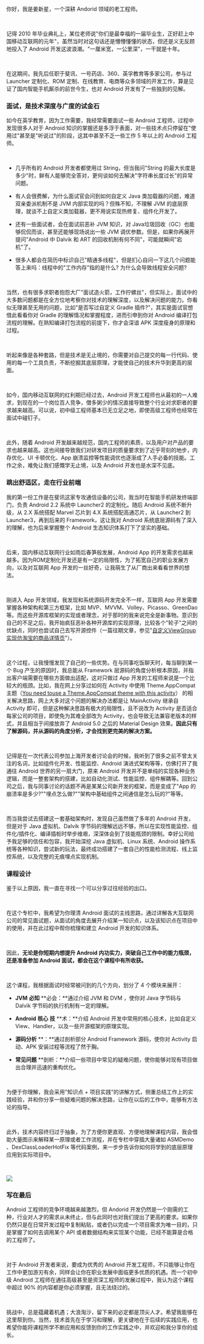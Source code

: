 你好，我是姜新星，一个深耕 Andorid 领域的老工程师。

<br />

记得 2010 年毕业典礼上，某位老师说"你们是最幸福的一届毕业生，正好赶上中国移动互联网的元年"，虽然当时对这句话还是懵懵懂懂的状态，但还是义无反顾地投入了 Android 开发这波浪潮。"一厘米宽，一公里深"，一干就是十年。

<br />

在这期间，我先后任职于斐讯、一号药店、360、英孚教育等多家公司，参与过 Launcher 定制化、ROM 定制、在线教育、电商等众多领域的开发工作，算是见证了国内智能手机厮杀的前世今生，也对 Android 开发有了一些独到的见解。

### 面试，是技术深度与广度的试金石

如今在英孚教育，因为工作需要，我经常需要面试一些 Android 工程师，过程中发现很多人对于 Android 知识的掌握还是多浮于表面，对一些技术点只停留在"使用过"甚至是"听说过"的阶段，这其中甚至不乏一些工作 5 年以上的 Android 工程师。

<br />

* 几乎所有的 Android 开发者都使用过 String，但当我问"String 的最大长度是多少"时，鲜有人能够完全答对，更何谈如何去解决"字符串长度过长"的异常问题。

* 有人会很费解，为什么面试官会问到如何自定义 Java 类加载器的问题，难道双亲委派机制不是 JVM 内部实现的吗？但殊不知，不理解 JVM 的底层原理，就谈不上自定义类加载器，更不用说实现热修复、组件化开发了。

* 还有一些面试者，会在面试前恶补 JVM 知识，对 Java垃圾回收（GC）也能够侃侃而谈，甚至还能够现场说出一些 JVM 调优参数。但是，如果你再展开提问"Android 中 Dalvik 和 ART 的回收机制有何不同"，可能就瞬间"宕机"了。

* 很多人都会在简历中标识自己"精通多线程"，但是扪心自问一下这几个问题能答上来吗：线程中的"工作内存"指的是什么? 为什么会导致线程安全问题?

<br />

当然，也有很多求职者抱怨大厂"面试造火箭，工作拧螺丝"，但实际上，面试中的大多数问题都是在全方位地考察你对技术的理解深度，以及解决问题的能力。你看似无理甚至无用的问题，比如"是否写过自定义 Gradle 插件?"，其实是面试官想借此看看你对 Gradle 的理解情况和掌握程度，进而引申到你对 Android 编译打包流程的理解。在熟知编译打包流程的前提下，你才会深谙 APK 深度瘦身的原理和过程。

<br />

听起来像是各种套路，但是技术是无止境的，你需要对自己提交的每一行代码、使用的每一个工具负责，不断挖掘其底层原理，才能使自己的技术升华到更高的层面。

<br />

如今，国内移动互联网的红利期已经过去，Android 开发工程师也从最初的一人难求，到现在的一个岗位百人竞争，僧多粥少的情况直接导致整个行业对求职者的要求越来越高。可以说，初中级工程师基本已无立足之地，即使高级工程师也经常在面试中碰钉子。

<br />

此外，随着 Android 开发越来越规范，国内工程师的素质，以及用户对产品的要求也越来越高。这也间接导致我们对研发项目的质量要求到了近乎苛刻的地步，内存优化、UI 卡顿优化、App 崩溃监控等性能调优也逐渐成了人手必备的技能。工作之余，难免让我们感慨学无止境，以及 Android 开发也是水深不见底。

### 跳出舒适区，走在行业前端

我的第一份工作是在斐讯这家专攻通信设备的公司，我当时在智能手机研发终端部门，负责 Android 2.2 系统中 Launcher2 的定制化。随后 Android 系统不断升级，从 2.X 系统搭配 Marvel 芯片到 4.X 系统搭配高通芯片，从 Launcher2 到 Launcher3，再到后来的 Framework，这让我对 Android 系统底层源码有了深入的理解，也为后来掌握整个 Android 生态知识体系打下了坚实的基础。

<br />

后来，国内移动互联网行业如雨后春笋般发展，Android App 的开发需求也越来越多。因为ROM定制化开发还是有一定的局限性，为了拓宽自己的职业发展方向，以及对互联网 App 开发的一丝好奇，让我萌生了从厂商出来看看世界的想法。

<br />

刚进入 App 开发领域，我发现和系统源码开发完全不一样，互联网 App 开发需要掌握各种架构和第三方框架，比如 MVP、MVVM、Volley、Picasso、GreenDao 等。而这些开源库框架的实现或者理念，对于那时的我来说完全是新事物。意识到自己的不足之后，我开始疯狂恶补各种开源库的实现原理，比较各个"轮子"之间的优缺点，同时也尝试自己去写开源控件（一篇往期文章，参见"[自定义ViewGroup实现仿淘宝的商品详情页](https://blog.csdn.net/zxm317122667/article/details/47018357)"）。

<br />

这个过程，让我慢慢发现了自己的一些优势。在与同事吃饭聊天时，每当聊到某一个 Bug 产生的原因时，我总能从 Framework 层源码的角度分析根本原因，并指出客户端需要在哪些方面做出适配，这对只做过 App 开发的工程师来说是一个比较大的瓶颈。比如，我在网上分享过如何在 Activity 中使用 Theme.AppCompat 主题（[You need to](https://blog.csdn.net/zxm317122667/article/details/50984644)[use a Theme.AppCompat theme with this activity](https://blog.csdn.net/zxm317122667/article/details/50984644)） 的相关解决思路，网上大多对这个问题的解决办法都是让 MainActivity 继承自 Activity 即可，但是这种解决思路有极大的局限性，且不说改为 Activity 是否适合每家公司的项目，即使免为其难全部改为 Activity，也会导致无法兼容老版本的样式，并且相当于间接放弃了 Android 5.0 之后的 Material Design 效果。**因此****只有了解源码，并从源码的角度分析，才会找到更完美的解决方案****。**

<br />

记得是在一次代表公司参加上海开发者讨论会的时候，我听到了很多之前不曾太关注的名词，比如组件化开发、性能监控、Android 演进式架构等等，仿佛打开了我通往 Android 世界的另一扇大门，原来 Android 开发并不是单纯的实现各种业务逻辑，而是一整套架构的搭建，比如自动化测试、性能监控、组件解耦等。回到公司之后，我与同事讨论的话题不再是某某公司新开发的框架，而是变成了"App 的崩溃率是多少?""埋点怎么做?""架构中基础组件之间通信是怎么玩的?"等等。

<br />

而当我尝试去搭建这一套基础架构时，发现自己虽然做了多年的 Android 开发，但是对于 Java 虚拟机、Dalvik 字节码的理解远远不够，所以在实现性能监控、组件化/插件化、编译插桩时举步维艰，深深体会到了技能瓶颈的限制。幸好公司给予我足够的信任和包容，我开始深挖 Java 虚拟机、Linux 系统、Android 操作系统等各种知识，尝试新的玩法，最终成功搭建了一套自己的性能检测流程、线上监控系统，以及完整的无痕埋点实现机制。

### 课程设计

鉴于以上原因，我一直在寻找一个可以分享过往经验的出口。

<br />

在这个专栏中，我希望为你理清 Android 面试的主线思路，通过详解各大互联网公司的常见面试题，从面试的角度去展开介绍某一知识点，以及该知识点在项目中的使用，并在此过程中帮你梳理和建立 Android 开发的知识体系。

<br />

因此，**无论是你短期内想提升 Android 内功实力，突破自己工作中的能力瓶颈，还是准备参加 Android 面试，都会在这个课程中有所收获。**

<br />

这个课程，我根据面试时经常被问到的几个方向，划分了 4 个模块来展开：

* **JVM** **必知** **必会：**通过介绍 JVM 和 DVM ，使你对 Java 字节码与 Dalvik 字节码的执行机制有一定的理解。

* **Android** **核心** **技** **术：**介绍 Android 开发中常用的核心技术，比如自定义 View、Handler，以及一些开源框架的原理实现。

* **源码分析** **：**通过剖析部分 Android Framework 源码，使你对 Activity 启动、APK 安装过程等流程了然于胸。

* **常见问题** **剖析：**介绍一些项目中常见的疑难问题，使你能够对现有项目做出合理并迅速的重构优化。

<br />

为便于你理解，我会采用"知识点 + 项目实践"的讲解方式，侧重总结工作上的实践经验，并和你分享一些疑难问题的解决思路，让你在以后的工作中，能够有方法论的指导。

<br />

此外，技术内容终归过于抽象，为了方便你更直观、方便地理解课程内容，我会借助大量图示来解释某一原理或者工作流程，并在专栏中穿插大量诸如 ASMDemo 、DexClassLoaderHotFix 等代码案例，来一步步告诉你如何将学到的底层原理应用到实际项目中。

<br />

![](https://s0.lgstatic.com/i/image3/M01/02/5F/Ciqah1568laAah6JAAQp9HVKecg030.png)

### 写在最后

Android 工程师的竞争环境越来越激烈，但 Andorid 开发仍然是一个刚需的工种，行业对人才的需求从未终止，但与此同时也对我们提出了更高的要求。如果你仍然只是在日常开发过程中复制粘贴，或者仍以完成一个项目需求为唯一目的，只是掌握了如何去调用某个 API 或者数据结构来实现某个功能，已经不能算是合格的工程师了。

<br />

对于 Android 开发者来说，要成为优秀的 Android 开发工程师，不只能够让你在工作中更加游刃有余，同样会让你在职业发展中面临更多优质的机遇。而一个初中级 Android 工程师在通往高级甚至是资深工程师的发展过程中，我认为这个课程中超过 90% 的内容都是你必须掌握，且无法绕过的。

<br />

挑战中，总是蕴藏着机遇；大浪淘沙，留下来的必定都是顶尖人才。希望我能够在这里帮到你。当然，技术首先在于学习和理解，更关键地在于后续的实践应用，也希望你能将课程所学不断应用和反馈到你的工作实践之中，并欢迎和我分享你的成长。

<br />


